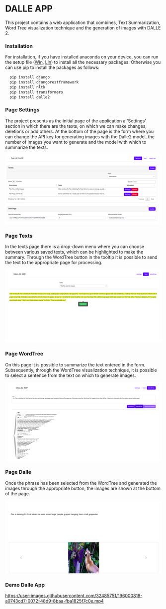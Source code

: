 # DALLE APP
This project contains a web application that combines, Text Summarization, 
Word Tree visualization technique and the generation of images with DALLE 2.

### Installation

For installation, if you have installed anaconda on your device, you can run the setup file ([Win](https://github.com/tulliopizzuti/dsml/blob/main/dsml/setup.bat),
[Lin](https://github.com/tulliopizzuti/dsml/blob/main/dsml/setup.sh)) to install all the necessary packages.
Otherwise you can use pip to install the packages as follows:

      pip install django
      pip install djangorestframework
      pip install nltk
      pip install transformers
      pip install dalle2



### Page Settings

The project presents as the initial page of the application a 'Settings' section in which there are the texts, 
on which we can make changes, deletions or add others. At the bottom of the page is the form where you can change 
the API key for generating images with the Dalle2 model, the number of images you want to generate and the model 
with which to summarize the texts.

![alt text](https://github.com/tulliopizzuti/dsml/blob/main/readme_file/settings.png)

### Page Texts

In the texts page there is a drop-down menu where you can choose between various saved texts, which can be highlighted to make the summary. 
Through the WordTree button in the tooltip it is possible to send the text to the appropriate page for processing.

![alt text](https://github.com/tulliopizzuti/dsml/blob/main/readme_file/texts.png)

### Page WordTree

On this page it is possible to summarize the text entered in the form. 
Subsequently, through the WordTree visualization technique, it is possible to select a sentence from the text on which to generate images.

![alt text](https://github.com/tulliopizzuti/dsml/blob/main/readme_file/wordtree.png)

### Page Dalle

Once the phrase has been selected from the WordTree and generated the images through the appropriate button, the images are shown at the bottom of the page.

![alt text](https://github.com/tulliopizzuti/dsml/blob/main/readme_file/dalle.png)

### Demo Dalle App

https://user-images.githubusercontent.com/32485751/196000818-a0743cd7-0072-48d9-8baa-fba1825f7c0e.mp4




